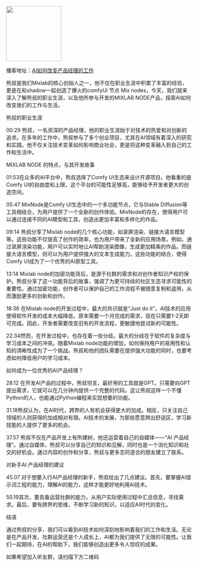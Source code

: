 
<img src="https://bts-image.xyzcdn.net/aHR0cHM6Ly9pbWFnZS54eXpjZG4ubmV0L0ZuRWxOVnBPTG5QT0Q5WklGSl93azkxU1JOWkEuanBn.jpg" style="width:150px"/>

播客地址：[AI如何改变产品经理的工作](https://www.xiaoyuzhoufm.com/episode/6611795b4f66d1c1da609fe4
)

熊叔是我们Mixlab的核心创始人之一，他不仅在职业生涯中积累了丰富的经验，更是在和shadow一起创造了爆火的comfyUI 节点 Mix nodes，今天，我们就来深入了解熊叔的职业生涯，以及他所参与开发的MIXLAB NODE产品，探索AI如何改变我们的工作与生活。

熊叔的职业生涯

00:29 熊叔，一名资深的产品经理，他的职业生涯始于对技术的热爱和对创新的追求。在多年的工作中，熊叔参与了多个创业项目，尤其在AI领域有着深入的研究和实践。他不仅关注技术变革如何影响商业社会，更是将这种变革融入到自己的工作和生活中。

MIXLAB NODE 的特点，与其开发故事

01:53在众多的AI平台中，熊叔选择了Comfy UI生态来设计开源项目。他看重的是Comfy UI的自由度和上限，这个平台的可能性足够高，能够给予开发者更大的创造空间。

05:47 MixNode是Comfy UI生态中的一个多功能节点，它与Stable Diffusion等工具相结合，为用户提供了一个全新的创作体验。MixNode的存在，使得用户可以通过连接不同的AI模型和工具，创造出更加丰富和多样化的作品。

09:14 熊叔分享了Mixlab node的几个核心功能，如录屏渲染、链接大语言模型等。这些功能不仅提高了创作的效率，也为用户带来了全新的应用场景。例如，通过录屏渲染功能，用户可以实时地让AI帮助渲染图像，生成更加精美的作品。而链接大语言模型，则可以为用户提供强大的文本生成能力。这些功能的结合，使得Comfy UI成为了一个优秀的AI原型工具。

13:14 Mixlab node的加密功能背后，是源于社群的需求和对创作者知识产权的保护。熊叔分享了这一功能背后的故事，强调了为更可持续的社区生态寻求可能性的重要性。通过加密功能，创作者可以保护自己的工作流程不被随意复制和盗用，从而激励更多的创新和创作。

18:36 在Mixlab node的开发过程中，最大的共识就是“Just do it”。AI技术的应用使得软件开发的成本大幅降低，原本需要一个月完成的需求，现在只需要1-2天即可完成。因此，开发者需要改变旧有的开发流程，更敏捷地尝试新的可能性。

22:34然而，在开发过程中，也存在着一些分歧。最大的分歧在于软件的复杂度与学习成本之间的冲突。随着Mixlab node功能的增加，如何保持用户的易用性和认知的清晰性成为了一个挑战。熊叔和他的团队需要在提供强大功能的同时，也要考虑如何降低用户的学习成本。

如何成为一位优秀的AI产品经理？

28.12 在开发AI产品的过程中，熊叔坦言，最好用的工具就是GPT。只需要向GPT提出需求，它就可以在几分钟内提供一个完整的代码。这让熊叔这样一个不懂Python的人，也能通过Python编程来实现想要的功能。

31.18熊叔认为，在AI时代，跨界的人有机会获得更大的加成。相反，只关注自己领域的人则获得的加成相对有限。AI技术的发展，为那些愿意跨出舒适区，学习新技能的人提供了更多的机会。

37.57 熊叔不仅在产品开发上有所建树，他还运营着自己的自媒体——“AI 产品经理”。通过自媒体，熊叔可以分享自己的知识和见解，同时也是一个消化知识和社交的好机会。通过内容的创作和分享，熊叔与更多志同道合的朋友建立了联系。

对新手AI 产品经理的建议

45.07 对于想要入行AI产品经理的新手，熊叔给出了几点建议。首先，要掌握AI提示词工程的能力，理解AI的能力，这样才能更好地利用AI技术。

50.19其次，要具备运营社群的能力，从用户实际使用过程中汇总信息，寻找需求。最后，要有跨界的思维，不断学习新的知识，以适应AI时代的变化。

结语

通过熊叔的分享，我们可以看到AI技术如何深刻地影响着我们的工作和生活。无论是在产品开发、社群运营还是个人成长上，AI都为我们提供了无限的可能性。让我们一起期待，在AI的帮助下，我们能够创造出更多令人惊叹的成果。

如果希望加入听友群，请扫描下方二维码
